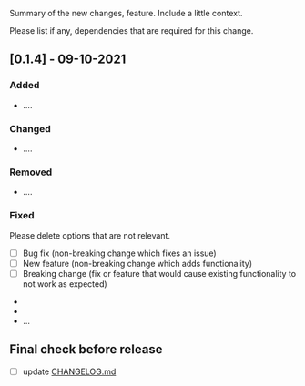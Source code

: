 Summary of the new changes, feature.
Include a little context. 

Please list if any, dependencies that are required for this change.

## [0.1.4] - 09-10-2021
### Added
- ....

### Changed
- ....

### Removed
- ....

### Fixed
Please delete options that are not relevant.
- [ ] Bug fix (non-breaking change which fixes an issue)
- [ ] New feature (non-breaking change which adds functionality)
- [ ] Breaking change (fix or feature that would cause existing functionality to not work as expected)
- 
-
- ...

## Final check before release

-[ ] update [CHANGELOG.md](https://github.com/bronz3beard/react-hud/blob/master/docs/CHANGELOG.md)
